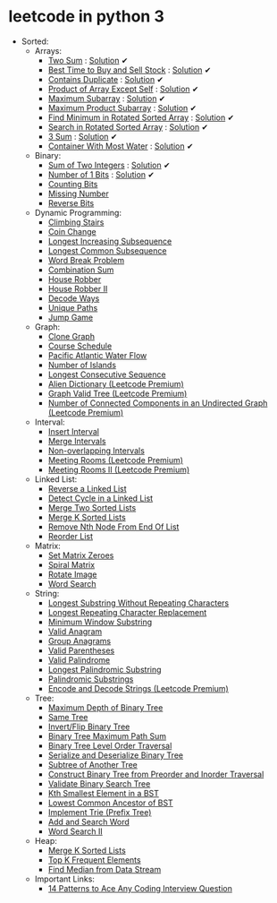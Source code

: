 # leetcode in python 3

- Sorted:
  - Arrays:
    - <a href='https://leetcode.com/problems/two-sum/'>Two Sum</a> : <a href='https://github.com/MikeFerko/leetcode/blob/master/Array/twoSum.py'>Solution</a> ✔
    - <a href='https://leetcode.com/problems/best-time-to-buy-and-sell-stock/'>Best Time to Buy and Sell Stock</a> : <a href='https://github.com/MikeFerko/leetcode/blob/master/Array/bestTimeToBuyAndSellStock.py'>Solution</a> ✔
    - <a href='https://leetcode.com/problems/contains-duplicate/'>Contains Duplicate</a> : <a href='https://github.com/MikeFerko/leetcode/blob/master/Array/containsDuplicate.py'>Solution</a> ✔
    - <a href='https://leetcode.com/problems/product-of-array-except-self/'>Product of Array Except Self</a> : <a href='https://github.com/MikeFerko/leetcode/blob/master/Array/productOfArrayExceptSelf.py'>Solution</a> ✔
    - <a href='https://leetcode.com/problems/maximum-subarray/'>Maximum Subarray</a> : <a href='https://github.com/MikeFerko/leetcode/blob/master/Array/maximumSubarray.py'>Solution</a> ✔
    - <a href='https://leetcode.com/problems/maximum-product-subarray/'>Maximum Product Subarray</a> : <a href='https://github.com/MikeFerko/leetcode/blob/master/Array/maximumProductSubarray.py'>Solution</a> ✔
    - <a href='https://leetcode.com/problems/find-minimum-in-rotated-sorted-array/'>Find Minimum in Rotated Sorted Array</a> : <a href='https://github.com/MikeFerko/leetcode/blob/master/Array/153.find-minimum-in-rotated-sorted-array.py'>Solution</a> ✔
    - <a href='https://leetcode.com/problems/search-in-rotated-sorted-array/'>Search in Rotated Sorted Array</a> : <a href='https://github.com/MikeFerko/leetcode/blob/master/Array/33.search-in-rotated-sorted-array.py'>Solution</a> ✔
    - <a href='https://leetcode.com/problems/3sum/'>3 Sum</a> : <a href='https://github.com/MikeFerko/leetcode/blob/master/Array/15.3-sum.py'>Solution</a> ✔
    - <a href='https://leetcode.com/problems/container-with-most-water/'>Container With Most Water</a> : <a href='https://github.com/MikeFerko/leetcode/blob/master/Array/11.container-with-most-water.py'>Solution</a> ✔
  - Binary:
    - <a href='https://leetcode.com/problems/sum-of-two-integers/'>Sum of Two Integers</a> : <a href='https://github.com/MikeFerko/leetcode/blob/master/Binary/371.sum-of-two-integers.py'>Solution</a> ✔
    - <a href='https://leetcode.com/problems/number-of-1-bits/'>Number of 1 Bits</a> : <a href='https://github.com/MikeFerko/leetcode/blob/master/Binary/191.number-of-1-bits.py'>Solution</a> ✔
    - <a href='https://leetcode.com/problems/counting-bits/'>Counting Bits</a>
    - <a href='https://leetcode.com/problems/missing-number/'>Missing Number</a>
    - <a href='https://leetcode.com/problems/reverse-bits/'>Reverse Bits</a>
  - Dynamic Programming:
    - <a href='https://leetcode.com/problems/climbing-stairs/'>Climbing Stairs</a>
    - <a href='https://leetcode.com/problems/coin-change/'>Coin Change</a>
    - <a href='https://leetcode.com/problems/longest-increasing-subsequence/'>Longest Increasing Subsequence</a>
    - <a href='https://leetcode.com/problems/longest-common-subsequence/'>Longest Common Subsequence</a>
    - <a href='https://leetcode.com/problems/word-break/'>Word Break Problem</a>
    - <a href='https://leetcode.com/problems/combination-sum-iv/'>Combination Sum</a>
    - <a href='https://leetcode.com/problems/house-robber/'>House Robber</a>
    - <a href='https://leetcode.com/problems/house-robber-ii/'>House Robber II</a>
    - <a href='https://leetcode.com/problems/decode-ways/'>Decode Ways</a>
    - <a href='https://leetcode.com/problems/unique-paths/'>Unique Paths</a>
    - <a href='https://leetcode.com/problems/jump-game/'>Jump Game</a>
  - Graph:
    - <a href='https://leetcode.com/problems/clone-graph/'>Clone Graph</a>
    - <a href='https://leetcode.com/problems/course-schedule/'>Course Schedule</a>
    - <a href='https://leetcode.com/problems/pacific-atlantic-water-flow/'>Pacific Atlantic Water Flow</a>
    - <a href='https://leetcode.com/problems/number-of-islands/'>Number of Islands</a>
    - <a href='https://leetcode.com/problems/longest-consecutive-sequence/'>Longest Consecutive Sequence</a>
    - <a href='https://leetcode.com/problems/alien-dictionary/'>Alien Dictionary (Leetcode Premium)</a>
    - <a href='https://leetcode.com/problems/graph-valid-tree/'>Graph Valid Tree (Leetcode Premium)</a>
    - <a href='https://leetcode.com/problems/number-of-connected-components-in-an-undirected-graph/'>Number of Connected Components in an Undirected Graph (Leetcode Premium)</a>
  - Interval:
    - <a href='https://leetcode.com/problems/insert-interval/'>Insert Interval</a>
    - <a href='https://leetcode.com/problems/merge-intervals/'>Merge Intervals</a>
    - <a href='https://leetcode.com/problems/non-overlapping-intervals/'>Non-overlapping Intervals</a>
    - <a href='https://leetcode.com/problems/meeting-rooms/'>Meeting Rooms (Leetcode Premium)</a>
    - <a href='https://leetcode.com/problems/meeting-rooms-ii/'>Meeting Rooms II (Leetcode Premium)</a>
  - Linked List:
    - <a href='https://leetcode.com/problems/reverse-linked-list/'>Reverse a Linked List</a>
    - <a href='https://leetcode.com/problems/linked-list-cycle/'>Detect Cycle in a Linked List</a>
    - <a href='https://leetcode.com/problems/merge-two-sorted-lists/'>Merge Two Sorted Lists</a>
    - <a href='https://leetcode.com/problems/merge-k-sorted-lists/'>Merge K Sorted Lists</a>
    - <a href='https://leetcode.com/problems/remove-nth-node-from-end-of-list/'>Remove Nth Node From End Of List</a>
    - <a href='https://leetcode.com/problems/reorder-list/'>Reorder List</a>
  - Matrix:
    - <a href='https://leetcode.com/problems/set-matrix-zeroes/'>Set Matrix Zeroes</a>
    - <a href='https://leetcode.com/problems/spiral-matrix/'>Spiral Matrix</a>
    - <a href='https://leetcode.com/problems/rotate-image/'>Rotate Image</a>
    - <a href='https://leetcode.com/problems/word-search/'>Word Search</a>
  - String:
    - <a href='https://leetcode.com/problems/longest-substring-without-repeating-characters/'>Longest Substring Without Repeating Characters</a>
    - <a href='https://leetcode.com/problems/longest-repeating-character-replacement/'>Longest Repeating Character Replacement</a>
    - <a href='https://leetcode.com/problems/minimum-window-substring/'>Minimum Window Substring</a>
    - <a href='https://leetcode.com/problems/valid-anagram/'>Valid Anagram</a>
    - <a href='https://leetcode.com/problems/group-anagrams/'>Group Anagrams</a>
    - <a href='https://leetcode.com/problems/valid-parentheses/'>Valid Parentheses</a>
    - <a href='https://leetcode.com/problems/valid-palindrome/'>Valid Palindrome</a>
    - <a href='https://leetcode.com/problems/longest-palindromic-substring/'>Longest Palindromic Substring</a>
    - <a href='https://leetcode.com/problems/palindromic-substrings/'>Palindromic Substrings</a>
    - <a href='https://leetcode.com/problems/encode-and-decode-strings/'>Encode and Decode Strings (Leetcode Premium)</a>
  - Tree:
    - <a href='https://leetcode.com/problems/maximum-depth-of-binary-tree/'>Maximum Depth of Binary Tree</a>
    - <a href='https://leetcode.com/problems/same-tree/'>Same Tree</a>
    - <a href='https://leetcode.com/problems/invert-binary-tree/'>Invert/Flip Binary Tree</a>
    - <a href='https://leetcode.com/problems/binary-tree-maximum-path-sum/'>Binary Tree Maximum Path Sum</a>
    - <a href='https://leetcode.com/problems/binary-tree-level-order-traversal/'>Binary Tree Level Order Traversal</a>
    - <a href='https://leetcode.com/problems/serialize-and-deserialize-binary-tree/'>Serialize and Deserialize Binary Tree</a>
    - <a href='https://leetcode.com/problems/subtree-of-another-tree/'>Subtree of Another Tree</a>
    - <a href='https://leetcode.com/problems/construct-binary-tree-from-preorder-and-inorder-traversal/'>Construct Binary Tree from Preorder and Inorder Traversal</a>
    - <a href='https://leetcode.com/problems/validate-binary-search-tree/'>Validate Binary Search Tree</a>
    - <a href='https://leetcode.com/problems/kth-smallest-element-in-a-bst/'>Kth Smallest Element in a BST</a>
    - <a href='https://leetcode.com/problems/lowest-common-ancestor-of-a-binary-search-tree/'>Lowest Common Ancestor of BST</a>
    - <a href='https://leetcode.com/problems/implement-trie-prefix-tree/'>Implement Trie (Prefix Tree)</a>
    - <a href='https://leetcode.com/problems/design-add-and-search-words-data-structure/'>Add and Search Word</a>
    - <a href='https://leetcode.com/problems/word-search-ii/'>Word Search II</a>
  - Heap:
    - <a href='https://leetcode.com/problems/merge-k-sorted-lists/'>Merge K Sorted Lists</a>
    - <a href='https://leetcode.com/problems/top-k-frequent-elements/'>Top K Frequent Elements</a>
    - <a href='https://leetcode.com/problems/find-median-from-data-stream/'>Find Median from Data Stream</a>
  - Important Links:
    - <a href='https://hackernoon.com/14-patterns-to-ace-any-coding-interview-question-c5bb3357f6ed'>14 Patterns to Ace Any Coding Interview Question</a>
